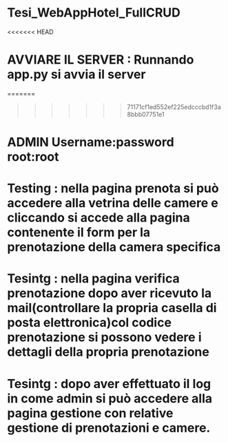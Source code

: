 # Tesi_WebAppHotel_FullCRUD

<<<<<<< HEAD
# AVVIARE IL SERVER : Runnando app.py si avvia il server

=======
>>>>>>> 71171cf1ed552ef225edcccbd1f3a8bbb07751e1
# ADMIN Username:password root:root

# Testing : nella pagina prenota si può accedere alla vetrina delle camere e cliccando si accede alla pagina contenente il form per la prenotazione della camera specifica

# Tesintg : nella pagina verifica prenotazione dopo aver ricevuto la mail(controllare la propria casella di posta elettronica)col codice prenotazione si possono vedere i dettagli della propria prenotazione

# Tesintg : dopo aver effettuato il log in come admin si può accedere alla pagina gestione con relative gestione di prenotazioni e camere.
